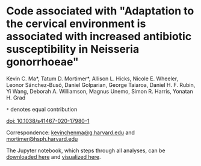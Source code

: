 # Code associated with "Adaptation to the cervical environment is associated with increased antibiotic susceptibility in Neisseria gonorrhoeae"

Kevin C. Ma*, Tatum D. Mortimer*, Allison L. Hicks, Nicole E. Wheeler, Leonor Sánchez-Busó, Daniel Golparian, George Taiaroa, Daniel H. F. Rubin, Yi Wang, Deborah A. Williamson, Magnus Unemo, Simon R. Harris, Yonatan H. Grad

`*` denotes equal contribution

[doi: 10.1038/s41467-020-17980-1](https://www.nature.com/articles/s41467-020-17980-1.pdf)

Correspondence: kevinchenma@g.harvard.edu and mortimer@hsph.harvard.edu

The Jupyter notebook, which steps through all analyses, can be [downloaded here](https://github.com/gradlab/mtrC-GWAS/blob/master/mtrC-GWAS-notebook.ipynb) and [visualized here](https://nbviewer.jupyter.org/github/gradlab/mtrC-GWAS/blob/master/mtrC-GWAS-notebook.ipynb).
